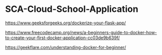 # SCA-Cloud-School-Application

https://www.geeksforgeeks.org/dockerize-your-flask-app/

https://www.freecodecamp.org/news/a-beginners-guide-to-docker-how-to-create-your-first-docker-application-cc03de9b639f/

https://geekflare.com/understanding-docker-for-beginner/



